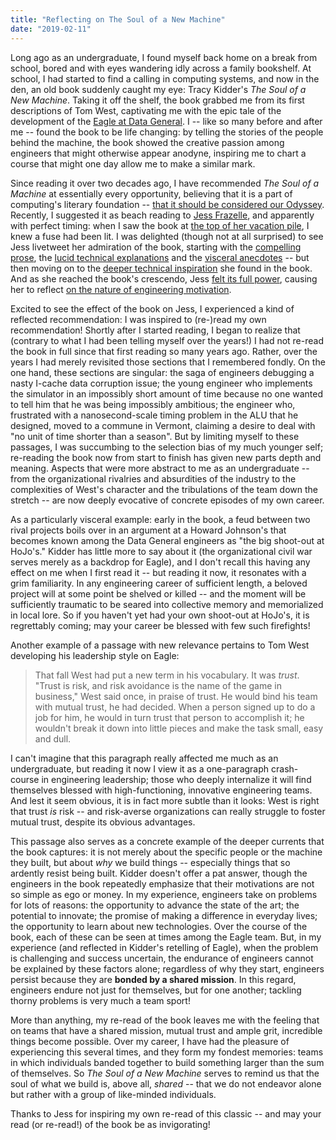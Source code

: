 ```yaml
---
title: "Reflecting on The Soul of a New Machine"
date: "2019-02-11"
---
```


Long ago as an undergraduate, I found myself back home on a break from school, bored and with eyes wandering idly across a family bookshelf. At school, I had started to find a calling in computing systems, and now in the den, an old book suddenly caught my eye: Tracy Kidder's _The Soul of a New Machine_. Taking it off the shelf, the book grabbed me from its first descriptions of Tom West, captivating me with the epic tale of the development of the [Eagle at Data General](https://en.wikipedia.org/wiki/Data_General#32-bit_Project_Eagle_-_the_Eagle_project). I -- like so many before and after me -- found the book to be life changing: by telling the stories of the people behind the machine, the book showed the creative passion among engineers that might otherwise appear anodyne, inspiring me to chart a course that might one day allow me to make a similar mark.

Since reading it over two decades ago, I have recommended _The Soul of a Machine_ at essentially every opportunity, believing that it is a part of computing's literary foundation -- [that it should be considered our Odyssey](https://www.youtube.com/watch?v=4PaWFYm0kEw#t=17m12s). Recently, I suggested it as beach reading to [Jess Frazelle](https://twitter.com/jessfraz), and apparently with perfect timing: when I saw the book at [the top of her vacation pile](https://twitter.com/jessfraz/status/1089522579197644801), I knew a fuse had been lit. I was delighted (though not at all surprised) to see Jess livetweet her admiration of the book, starting with the [compelling prose](https://twitter.com/jessfraz/status/1090080751146754048), the [lucid technical explanations](https://twitter.com/jessfraz/status/1090133918613889024) and the [visceral anecdotes](https://twitter.com/jessfraz/status/1090286888408145920) -- but then moving on to the [deeper technical inspiration](https://twitter.com/jessfraz/status/1090294634788544512) she found in the book. And as she reached the book's crescendo, Jess [felt its full power](https://twitter.com/jessfraz/status/1090369010783408131), causing her to reflect [on the nature of engineering motivation](https://twitter.com/jessfraz/status/1090389046881386499).

Excited to see the effect of the book on Jess, I experienced a kind of reflected recommendation: I was inspired to (re-)read my own recommendation! Shortly after I started reading, I began to realize that (contrary to what I had been telling myself over the years!) I had not re-read the book in full since that first reading so many years ago. Rather, over the years I had merely revisited those sections that I remembered fondly. On the one hand, these sections are singular: the saga of engineers debugging a nasty I-cache data corruption issue; the young engineer who implements the simulator in an impossibly short amount of time because no one wanted to tell him that he was being impossibly ambitious; the engineer who, frustrated with a nanosecond-scale timing problem in the ALU that he designed, moved to a commune in Vermont, claiming a desire to deal with "no unit of time shorter than a season". But by limiting myself to these passages, I was succumbing to the selection bias of my much younger self; re-reading the book now from start to finish has given new parts depth and meaning. Aspects that were more abstract to me as an undergraduate -- from the organizational rivalries and absurdities of the industry to the complexities of West's character and the tribulations of the team down the stretch -- are now deeply evocative of concrete episodes of my own career.

As a particularly visceral example: early in the book, a feud between two rival projects boils over in an argument at a Howard Johnson's that becomes known among the Data General engineers as "the big shoot-out at HoJo's." Kidder has little more to say about it (the organizational civil war serves merely as a backdrop for Eagle), and I don't recall this having any effect on me when I first read it -- but reading it now, it resonates with a grim familiarity. In any engineering career of sufficient length, a beloved project will at some point be shelved or killed -- and the moment will be sufficiently traumatic to be seared into collective memory and memorialized in local lore. So if you haven't yet had your own shoot-out at HoJo's, it is regrettably coming; may your career be blessed with few such firefights!

Another example of a passage with new relevance pertains to Tom West developing his leadership style on Eagle:

> That fall West had put a new term in his vocabulary. It was _trust_. "Trust is risk, and risk avoidance is the name of the game in business," West said once, in praise of trust. He would bind his team with mutual trust, he had decided. When a person signed up to do a job for him, he would in turn trust that person to accomplish it; he wouldn't break it down into little pieces and make the task small, easy and dull.

I can't imagine that this paragraph really affected me much as an undergraduate, but reading it now I view it as a one-paragraph crash-course in engineering leadership; those who deeply internalize it will find themselves blessed with high-functioning, innovative engineering teams. And lest it seem obvious, it is in fact more subtle than it looks: West is right that trust _is_ risk -- and risk-averse organizations can really struggle to foster mutual trust, despite its obvious advantages.

This passage also serves as a concrete example of the deeper currents that the book captures: it is not merely about the specific people or the machine they built, but about _why_ we build things -- especially things that so ardently resist being built. Kidder doesn't offer a pat answer, though the engineers in the book repeatedly emphasize that their motivations are not so simple as ego or money. In my experience, engineers take on problems for lots of reasons: the opportunity to advance the state of the art; the potential to innovate; the promise of making a difference in everyday lives; the opportunity to learn about new technologies. Over the course of the book, each of these can be seen at times among the Eagle team. But, in my experience (and reflected in Kidder's retelling of Eagle), when the problem is challenging and success uncertain, the endurance of engineers cannot be explained by these factors alone; regardless of why they start, engineers persist because they are **bonded by a shared mission**. In this regard, engineers endure not just for themselves, but for one another; tackling thorny problems is very much a team sport!

More than anything, my re-read of the book leaves me with the feeling that on teams that have a shared mission, mutual trust and ample grit, incredible things become possible. Over my career, I have had the pleasure of experiencing this several times, and they form my fondest memories: teams in which individuals banded together to build something larger than the sum of themselves. So _The Soul of a New Machine_ serves to remind us that the soul of what we build is, above all, _shared_ -- that we do not endeavor alone but rather with a group of like-minded individuals.

Thanks to Jess for inspiring my own re-read of this classic -- and may your read (or re-read!) of the book be as invigorating!
